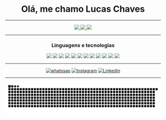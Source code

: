 <h1 align="center">Olá, me chamo Lucas Chaves</h1>
<hr/>
<div align="center">
  <a href=''>
    <img src='https://github-readme-stats.vercel.app/api?username=JlucasFC&show_icons=true&theme=tokyonight' height='180em'>
    <img src='https://github-readme-stats.vercel.app/api/top-langs/?username=JlucasFC&layout=compact' height='180em'/>
    <img src='https://github-readme-streak-stats.herokuapp.com/?user=JlucasFC&theme=tokyonight' height='180em'/>
  <a/>
</div>
    <hr/>
<div align="center">    
  <h3>Linguagens e tecnologias</h3>
  <img src="https://cdn.jsdelivr.net/gh/devicons/devicon@latest/icons/html5/html5-original.svg" height='60rem' />
  <img src="https://cdn.jsdelivr.net/gh/devicons/devicon@latest/icons/css3/css3-original.svg" height='60rem' />
  <img src="https://cdn.jsdelivr.net/gh/devicons/devicon@latest/icons/javascript/javascript-original.svg" height='60rem' />
  <img src="https://cdn.jsdelivr.net/gh/devicons/devicon@latest/icons/typescript/typescript-original.svg" height='60rem' />
  <img src="https://cdn.jsdelivr.net/gh/devicons/devicon@latest/icons/linux/linux-original.svg" height='60rem' /> 
  <img src="https://cdn.jsdelivr.net/gh/devicons/devicon@latest/icons/mysql/mysql-plain-wordmark.svg" height='60rem' />
  <img src="https://cdn.jsdelivr.net/gh/devicons/devicon@latest/icons/fedora/fedora-plain.svg" height='60rem'/>
  <img src="https://cdn.jsdelivr.net/gh/devicons/devicon@latest/icons/react/react-original-wordmark.svg" height='60rem'/> 
  <img src="https://cdn.jsdelivr.net/gh/devicons/devicon@latest/icons/nestjs/nestjs-original.svg" height='60rem'/>
  <img src="https://cdn.jsdelivr.net/gh/devicons/devicon@latest/icons/tailwindcss/tailwindcss-original.svg" height='60rem' />
  <img src="https://cdn.jsdelivr.net/gh/devicons/devicon@latest/icons/vitejs/vitejs-original.svg" height='60rem'/>     
  <img src="https://cdn.jsdelivr.net/gh/devicons/devicon@latest/icons/docker/docker-plain-wordmark.svg" height='60rem'/>
</div>
<hr/>
<div align="center">
  <a href="#" target="_blank" rel="noopener noreferrer"><img src="https://img.shields.io/badge/WhatsApp-25D366?style=for-the-badge&logo=whatsapp&logoColor=white" alt="whatssap" height='38rem'></a>
  <a href="#" target="_blank" rel="noopener noreferrer"><img src="https://img.shields.io/badge/Instagram-E4405F?style=for-the-badge&logo=instagram&logoColor=white" alt="Instagram" height='38rem'></a>
  <a href="#" target="_blank" rel="noopener noreferrer"><img src="https://img.shields.io/badge/LinkedIn-0077B5?style=for-the-badge&logo=linkedin&logoColor=white" alt="Linkedin" height='38rem'></a>
</div>
<hr/>
<div align="center">
  <picture align="center">
    <source media="(prefers-color-scheme: dark)" srcset="https://raw.githubusercontent.com/JlucasFC/JlucasFC/output/github-contribution-grid-snake-dark.svg">
    <source media="(prefers-color-scheme: light)" srcset="https://raw.githubusercontent.com/JlucasFC/JlucasFC/output/github-contribution-grid-snake-dark.svg">
    <img align="center" alt="github contribution grid snake animation" src="https://raw.githubusercontent.com/JlucasFC/JlucasFC/output/github-contribution-grid-snake.svg">
  </picture>
</div>
